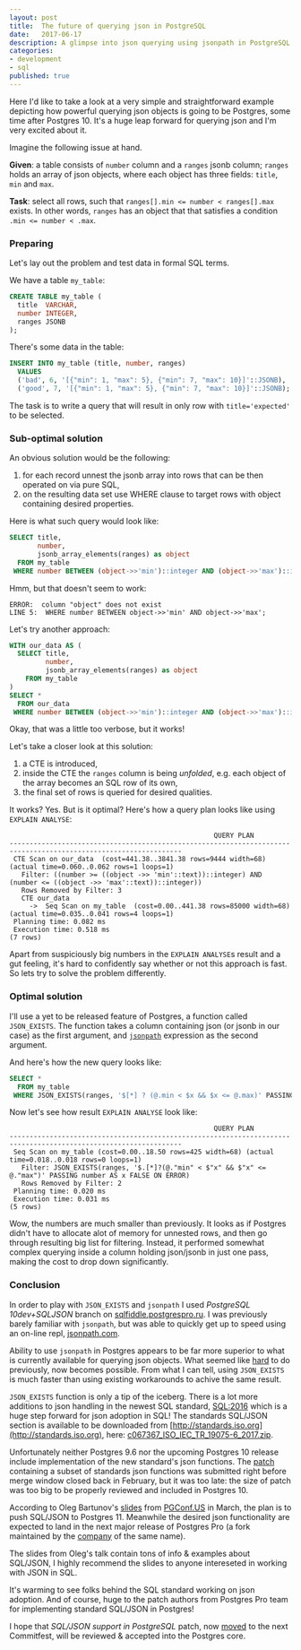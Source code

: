 ```yaml
---
layout: post
title:  The future of querying json in PostgreSQL
date:   2017-06-17
description: A glimpse into json querying using jsonpath in PostgreSQL
categories:
- development
- sql
published: true
---
```


Here I'd like to take a look at a very simple and straightforward example depicting how powerful querying json objects is going to be Postgres, some time after Postgres 10.
It's a huge leap forward for querying json and I'm very excited about it.

Imagine the following issue at hand.

**Given**: a table consists of `number` column and a `ranges` jsonb column; `ranges` holds an array of json objects, where each object has three fields: `title`, `min` and `max`.

**Task**: select all rows, such that `ranges[].min <= number < ranges[].max` exists. In other words, `ranges` has an object that that satisfies a condition `.min <= number < .max`.

### Preparing

Let's lay out the problem and test data in formal SQL terms.

We have a table `my_table`:

```sql
CREATE TABLE my_table (
  title  VARCHAR,
  number INTEGER,
  ranges JSONB
);
```

There's some data in the table:

```sql
INSERT INTO my_table (title, number, ranges)
  VALUES
  ('bad', 6, '[{"min": 1, "max": 5}, {"min": 7, "max": 10}]'::JSONB),
  ('good', 7, '[{"min": 1, "max": 5}, {"min": 7, "max": 10}]'::JSONB);
```

The task is to write a query that will result in only row with `title='expected'` to be selected.

### Sub-optimal solution

An obvious solution would be the following:

1. for each record unnest the jsonb array into rows that can be then operated on via pure SQL,
2. on the resulting data set use WHERE clause to target rows with object containing desired properties.

Here is what such query would look like:

```sql
SELECT title,
       number,
       jsonb_array_elements(ranges) as object
  FROM my_table
 WHERE number BETWEEN (object->>'min')::integer AND (object->>'max')::integer;
```

Hmm, but that doesn't seem to work:

```
ERROR:  column "object" does not exist
LINE 5:  WHERE number BETWEEN object->>'min' AND object->>'max';
```

Let's try another approach:

```sql
WITH our_data AS (
  SELECT title,
         number,
         jsonb_array_elements(ranges) as object
    FROM my_table
)
SELECT *
  FROM our_data
 WHERE number BETWEEN (object->>'min')::integer AND (object->>'max')::integer;
```

Okay, that was a little too verbose, but it works!

Let's take a closer look at this solution:

1. a CTE is introduced,
2. inside the CTE the `ranges` column is being _unfolded_, e.g. each object of
   the array becomes an SQL row of its own,
3. the final set of rows is queried for desired qualities.

It works? Yes. But is it optimal? Here's how a query plan looks like using `EXPLAIN ANALYSE`:

```
                                                   QUERY PLAN
-----------------------------------------------------------------------------------------------------------------
 CTE Scan on our_data  (cost=441.38..3841.38 rows=9444 width=68) (actual time=0.060..0.062 rows=1 loops=1)
   Filter: ((number >= ((object ->> 'min'::text))::integer) AND (number <= ((object ->> 'max'::text))::integer))
   Rows Removed by Filter: 3
   CTE our_data
     ->  Seq Scan on my_table  (cost=0.00..441.38 rows=85000 width=68) (actual time=0.035..0.041 rows=4 loops=1)
 Planning time: 0.082 ms
 Execution time: 0.518 ms
(7 rows)

```

Apart from suspiciously big numbers in the `EXPLAIN ANALYSE`s result and a gut feeling, it's hard to
confidently say whether or not this approach is fast. So lets try to solve the problem differently.

### Optimal solution

I'll use a yet to be released feature of Postgres, a function called
`JSON_EXISTS`. The function takes a column containing json (or jsonb in our
case) as the first argument, and
[`jsonpath`](http://goessner.net/articles/JsonPath/) expression as the second
argument.

And here's how the new query looks like:

```sql
SELECT *
  FROM my_table
 WHERE JSON_EXISTS(ranges, '$[*] ? (@.min < $x && $x <= @.max)' PASSING number AS x);
```

Now let's see how result `EXPLAIN ANALYSE` look like:

```
                                                   QUERY PLAN
-----------------------------------------------------------------------------------------------------------------
 Seq Scan on my_table (cost=0.00..18.50 rows=425 width=68) (actual time=0.018..0.018 rows=0 loops=1)
   Filter: JSON_EXISTS(ranges, '$.[*]?(@."min" < $"x" && $"x" <= @."max")' PASSING number AS x FALSE ON ERROR)
   Rows Removed by Filter: 2
 Planning time: 0.020 ms
 Execution time: 0.031 ms
(5 rows)
```

Wow, the numbers are much smaller than previously. It looks as if Postgres didn't
have to allocate alot of memory for unnested rows, and then go through resulting
big list for filtering. Instead, it performed somewhat complex querying inside
a column holding json/jsonb in just one pass, making the cost to drop down
significantly.

### Conclusion

In order to play with `JSON_EXISTS` and `jsonpath` I used *PostgreSQL 10dev+SQLJSON*
branch on [sqlfiddle.postgrespro.ru](http://sqlfiddle.postgrespro.ru). I was
previously barely familiar with `jsonpath`, but was able to quickly get up to
speed using an on-line repl, [jsonpath.com](http://jsonpath.com).

Ability to use `jsonpath` in Postgres appears to be far more superior to what is
currently available for querying json objects. What seemed like
[hard](https://stackoverflow.com/questions/42107392/targeting-specific-objects-in-jsonb-array#comment71387404_42107715)
to do previously, now becomes possible. From what I can tell, using
`JSON_EXISTS` is much faster than using existing workarounds to achive the
same result.

`JSON_EXISTS` function is only a tip of the iceberg. There is a lot more
additions to json handling in the newest SQL standard,
[SQL:2016](https://en.wikipedia.org/wiki/SQL:2016) which is a huge step
forward for json adoption in SQL! The standards SQL/JSON section is available to
be downloaded from [http://standards.iso.org](http://standards.iso.org), here:
[c067367_ISO_IEC_TR_19075-6_2017.zip](http://standards.iso.org/ittf/PubliclyAvailableStandards/c067367_ISO_IEC_TR_19075-6_2017.zip).

Unfortunately neither Postgres 9.6 nor the upcoming Postgres 10 release include
implementation of the new standard's json functions. The
[patch](https://commitfest.postgresql.org/13/1063/) containing a subset of
standards json functions was submitted right before merge window closed
back in February, but it was too late: the size of patch was too big to be
properly reviewed and included in Postgres 10.

According to Oleg Bartunov's
[slides](https://postgrespro.ru/media/2017/04/04/jsonb-pgconf.us-2017.pdf) from
[PGConf.US](https://pgconf.us) in March, the plan is to push SQL/JSON to
Postgres 11. Meanwhile the desired json functionality are expected to land in
the next major release of Postgres Pro (a fork maintained by the
[company](https://postgrespro.com) of the same name).

The slides from Oleg's talk contain tons of info & examples about SQL/JSON, I
highly recommend the slides to anyone intereseted in working with JSON in SQL.

It's warming to see folks behind the SQL standard working on json adoption. And
of course, huge to the patch authors from Postgres Pro team for implementing
standard SQL/JSON in Postgres!

I hope that *SQL/JSON support in PostgreSQL* patch, now
[moved](https://commitfest.postgresql.org/14/1063/) to the next Commitfest,
will be reviewed & accepted into the Postgres core.
